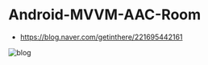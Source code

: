# Android-MVVM-AAC-Room

- <https://blog.naver.com/getinthere/221695442161>

![blog](https://postfiles.pstatic.net/MjAxOTExMjVfODgg/MDAxNTc0NjcyODA5NzM3.YdSKx2FLuX9rICBR2S9gXj8qu3Y5Zv7czI-S2u7UYCYg.B4yyyBZekCk1YGR-5XPgowijHdMaf0ApcfQmK_g9KC8g.JPEG.getinthere/Screenshot_62.jpg?type=w773)
